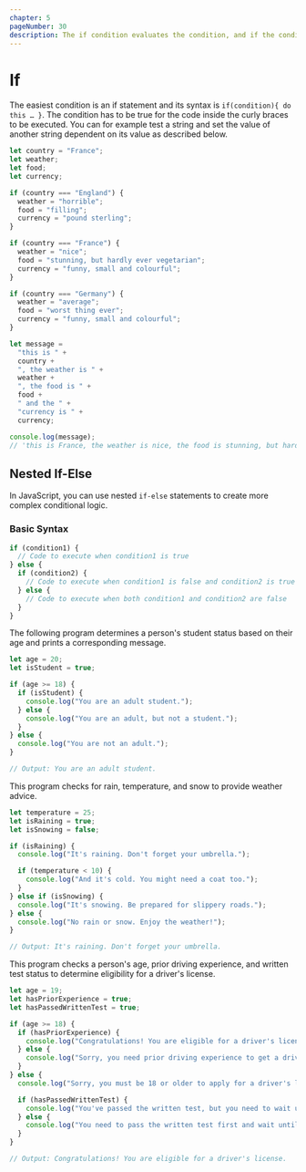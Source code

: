 ```yaml
---
chapter: 5
pageNumber: 30
description: The if condition evaluates the condition, and if the condition is true, the code block following the if statement is executed; otherwise, it is skipped.
---
```


# If

The easiest condition is an if statement and its syntax is `if(condition){ do this … }`. The condition has to be true for the code inside the curly braces to be executed. You can for example test a string and set the value of another string dependent on its value as described below.

```javascript
let country = "France";
let weather;
let food;
let currency;

if (country === "England") {
  weather = "horrible";
  food = "filling";
  currency = "pound sterling";
}

if (country === "France") {
  weather = "nice";
  food = "stunning, but hardly ever vegetarian";
  currency = "funny, small and colourful";
}

if (country === "Germany") {
  weather = "average";
  food = "worst thing ever";
  currency = "funny, small and colourful";
}

let message =
  "this is " +
  country +
  ", the weather is " +
  weather +
  ", the food is " +
  food +
  " and the " +
  "currency is " +
  currency;

console.log(message);
// 'this is France, the weather is nice, the food is stunning, but hardly ever vegetarian and the currency is funny, small and colourful'
```

## Nested If-Else

In JavaScript, you can use nested `if-else` statements to create more complex conditional logic.

### Basic Syntax

```javascript
if (condition1) {
  // Code to execute when condition1 is true
} else {
  if (condition2) {
    // Code to execute when condition1 is false and condition2 is true
  } else {
    // Code to execute when both condition1 and condition2 are false
  }
}
```

The following program determines a person's student status based on their age and prints a corresponding message.

```JavaScript
let age = 20;
let isStudent = true;

if (age >= 18) {
  if (isStudent) {
    console.log("You are an adult student.");
  } else {
    console.log("You are an adult, but not a student.");
  }
} else {
  console.log("You are not an adult.");
}

// Output: You are an adult student.
```

This program checks for rain, temperature, and snow to provide weather advice.

```JavaScript
let temperature = 25;
let isRaining = true;
let isSnowing = false;

if (isRaining) {
  console.log("It's raining. Don't forget your umbrella.");

  if (temperature < 10) {
    console.log("And it's cold. You might need a coat too.");
  }
} else if (isSnowing) {
  console.log("It's snowing. Be prepared for slippery roads.");
} else {
  console.log("No rain or snow. Enjoy the weather!");
}

// Output: It's raining. Don't forget your umbrella.
```

This program checks a person's age, prior driving experience, and written test status to determine eligibility for a driver's license.

```JavaScript
let age = 19;
let hasPriorExperience = true;
let hasPassedWrittenTest = true;

if (age >= 18) {
  if (hasPriorExperience) {
    console.log("Congratulations! You are eligible for a driver's license.");
  } else {
    console.log("Sorry, you need prior driving experience to get a driver's license.");
  }
} else {
  console.log("Sorry, you must be 18 or older to apply for a driver's license.");

  if (hasPassedWrittenTest) {
    console.log("You've passed the written test, but you need to wait until you're 18 to apply.");
  } else {
    console.log("You need to pass the written test first and wait until you're 18 to apply.");
  }
}

// Output: Congratulations! You are eligible for a driver's license.

```
